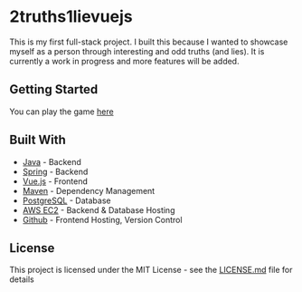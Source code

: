 # 2truths1lievuejs

This is my first full-stack project. I built this because I wanted to showcase myself as a person through interesting and odd truths (and lies). It is currently a work in progress and more features will be added. 

## Getting Started

You can play the game [here](https://mjlee.dev)

## Built With

* [Java](https://www.oracle.com/java/) - Backend
* [Spring](https://spring.io/) - Backend
* [Vue.js](https://vuejs.org/) - Frontend
* [Maven](https://maven.apache.org/) - Dependency Management
* [PostgreSQL](https://www.postgresql.org/) - Database
* [AWS EC2](https://aws.amazon.com/ec2/) - Backend & Database Hosting
* [Github](https://github.com/) - Frontend Hosting, Version Control

## License

This project is licensed under the MIT License - see the [LICENSE.md](LICENSE.md) file for details

